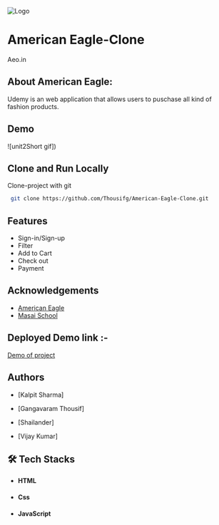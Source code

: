 
![Logo](https://i.ibb.co/QnJ7Bws/default-meta-image-v2-2-1-removebg-preview.png)

    
# American Eagle-Clone

Aeo.in
## About American Eagle:
Udemy is an web application that allows users to puschase all kind of fashion products.


## Demo
![unit2Short gif])


## Clone and Run Locally

Clone-project with git

```bash
 git clone https://github.com/Thousifg/American-Eagle-Clone.git
```

## Features

- Sign-in/Sign-up
- Filter
- Add to Cart
- Check out
- Payment


## Acknowledgements

 - [American Eagle](https://www.aeo.in/)
 - [Masai School](https://masaischool.com/)
 
 
<!-- ## Presentation Video :-
[Demo of project]() -->

## Deployed Demo link :-
[Demo of project](https://thousifg.github.io/American-Eagle-Clone/public/home.html)

## Authors
-  [Kalpit Sharma]

- [Gangavaram Thousif]

- [Shailander]

- [Vijay Kumar]


## 🛠 Tech Stacks
- #### HTML
- #### Css
- #### JavaScript



<!-- ## Screenshots :-
![frontpage]() -->
